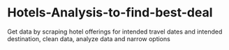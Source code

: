 # Hotels-Analysis-to-find-best-deal
Get data by scraping hotel offerings for intended travel dates and intended destination, clean data, analyze data and narrow options
